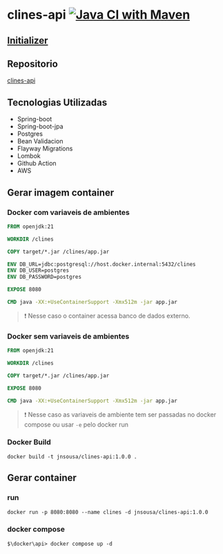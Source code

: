 # clines-api [![Java CI with Maven](https://github.com/jnslabs/clines-api/actions/workflows/maven.yml/badge.svg)](https://github.com/jnslabs/clines-api/actions/workflows/maven.yml)
## [Initializer](https://start.spring.io/#!type=maven-project&language=java&platformVersion=3.3.4&packaging=jar&jvmVersion=21&groupId=com.jnsdev.clines-api&artifactId=clines-api&name=clines-api&description=Api%20exemplo%20para%20deploy%20na%20aws&packageName=com.jnsdev.clines-api&dependencies=web,lombok,data-jpa,postgresql,configuration-processor,flyway)

## Repositorio

[clines-api](https://github.com/jnslabs/clines-api)

## Tecnologias Utilizadas

* Spring-boot
* Spring-boot-jpa
* Postgres
* Bean Validacion
* Flayway Migrations
* Lombok
* Github Action
* AWS

## Gerar imagem container

### Docker com variaveis de ambientes
```Dockerfile
FROM openjdk:21

WORKDIR /clines

COPY target/*.jar /clines/app.jar

ENV DB_URL=jdbc:postgresql://host.docker.internal:5432/clines
ENV DB_USER=postgres
ENV DB_PASSWORD=postgres

EXPOSE 8080

CMD java -XX:+UseContainerSupport -Xmx512m -jar app.jar
```
> :exclamation: Nesse caso o container acessa banco de dados externo.

### Docker sem variaveis de ambientes
```Dockerfile
FROM openjdk:21

WORKDIR /clines

COPY target/*.jar /clines/app.jar

EXPOSE 8080

CMD java -XX:+UseContainerSupport -Xmx512m -jar app.jar
```
> :exclamation: Nesse caso as variaveis de ambiente tem ser passadas no docker compose ou usar `-e` pelo docker run

### Docker Build
```shell
docker build -t jnsousa/clines-api:1.0.0 .
```

## Gerar container
### run
```shell
docker run -p 8080:8080 --name clines -d jnsousa/clines-api:1.0.0
```

### docker compose
```shell
$\docker\api> docker compose up -d
```
